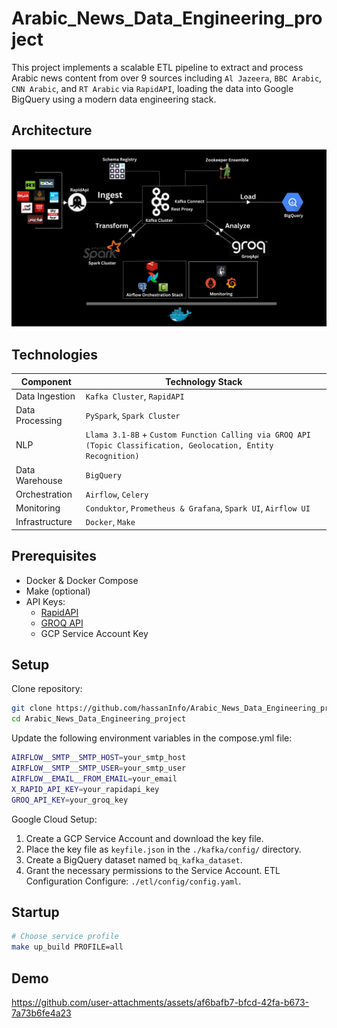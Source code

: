 # Arabic_News_Data_Engineering_project
This project implements a scalable ETL pipeline to extract and process Arabic news content from over 9 sources including `Al Jazeera`, `BBC Arabic`, `CNN Arabic`, and `RT Arabic` via `RapidAPI`, loading the data into Google BigQuery using a modern data engineering stack.
## Architecture 
![System Architecture](assets/workflow.png) <!-- Add actual diagram path -->
## Technologies
| Component          | Technology Stack          |
|--------------------|---------------------------|
| Data Ingestion     | `Kafka Cluster`, `RapidAPI`           |
| Data Processing    | `PySpark`, `Spark Cluster`    |
| NLP                | `Llama 3.1-8B` + `Custom Function Calling via GROQ API (Topic Classification, Geolocation, Entity Recognition)`    |
| Data Warehouse          | `BigQuery`                  |
| Orchestration      | `Airflow`, `Celery`           |
| Monitoring         | `Conduktor`, `Prometheus & Grafana`, `Spark UI`, `Airflow UI`      |
| Infrastructure     | `Docker`, `Make`              |
## Prerequisites
- Docker & Docker Compose
- Make (optional)
- API Keys:
  - [RapidAPI](https://rapidapi.com/)
  - [GROQ API](https://groq.com/)
  - GCP Service Account Key
## Setup
Clone repository:
 ```bash
 git clone https://github.com/hassanInfo/Arabic_News_Data_Engineering_project.git
 cd Arabic_News_Data_Engineering_project
 ```
Update the following environment variables in the compose.yml file:
   ```bash
   AIRFLOW__SMTP__SMTP_HOST=your_smtp_host
   AIRFLOW__SMTP__SMTP_USER=your_smtp_user
   AIRFLOW__EMAIL__FROM_EMAIL=your_email
   X_RAPID_API_KEY=your_rapidapi_key
   GROQ_API_KEY=your_groq_key
   ```
Google Cloud Setup:
 1. Create a GCP Service Account and download the key file.
 2. Place the key file as `keyfile.json` in the `./kafka/config/` directory.
 3. Create a BigQuery dataset named `bq_kafka_dataset`.
 4. Grant the necessary permissions to the Service Account.
ETL Configuration
  Configure: `./etl/config/config.yaml`.
## Startup
```bash
# Choose service profile
make up_build PROFILE=all 
```
## Demo

https://github.com/user-attachments/assets/af6bafb7-bfcd-42fa-b673-7a73b6fe4a23


